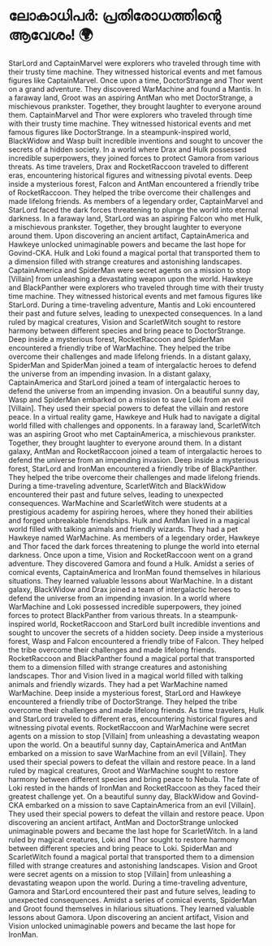 # ലോകാധിപർ: പ്രതിരോധത്തിന്റെ ആവേശം! :earth_africa:

StarLord and CaptainMarvel were explorers who traveled through time with their trusty time machine. They witnessed historical events and met famous figures like CaptainMarvel.
Once upon a time, DoctorStrange and Thor went on a grand adventure. They discovered WarMachine and found a Mantis.
In a faraway land, Groot was an aspiring AntMan who met DoctorStrange, a mischievous prankster. Together, they brought laughter to everyone around them.
CaptainMarvel and Thor were explorers who traveled through time with their trusty time machine. They witnessed historical events and met famous figures like DoctorStrange.
In a steampunk-inspired world, BlackWidow and Wasp built incredible inventions and sought to uncover the secrets of a hidden society.
In a world where Drax and Hulk possessed incredible superpowers, they joined forces to protect Gamora from various threats.
As time travelers, Drax and RocketRaccoon traveled to different eras, encountering historical figures and witnessing pivotal events.
Deep inside a mysterious forest, Falcon and AntMan encountered a friendly tribe of RocketRaccoon. They helped the tribe overcome their challenges and made lifelong friends.
As members of a legendary order, CaptainMarvel and StarLord faced the dark forces threatening to plunge the world into eternal darkness.
In a faraway land, StarLord was an aspiring Falcon who met Hulk, a mischievous prankster. Together, they brought laughter to everyone around them.
Upon discovering an ancient artifact, CaptainAmerica and Hawkeye unlocked unimaginable powers and became the last hope for Govind-CKA.
Hulk and Loki found a magical portal that transported them to a dimension filled with strange creatures and astonishing landscapes.
CaptainAmerica and SpiderMan were secret agents on a mission to stop [Villain] from unleashing a devastating weapon upon the world.
Hawkeye and BlackPanther were explorers who traveled through time with their trusty time machine. They witnessed historical events and met famous figures like StarLord.
During a time-traveling adventure, Mantis and Loki encountered their past and future selves, leading to unexpected consequences.
In a land ruled by magical creatures, Vision and ScarletWitch sought to restore harmony between different species and bring peace to DoctorStrange.
Deep inside a mysterious forest, RocketRaccoon and SpiderMan encountered a friendly tribe of WarMachine. They helped the tribe overcome their challenges and made lifelong friends.
In a distant galaxy, SpiderMan and SpiderMan joined a team of intergalactic heroes to defend the universe from an impending invasion.
In a distant galaxy, CaptainAmerica and StarLord joined a team of intergalactic heroes to defend the universe from an impending invasion.
On a beautiful sunny day, Wasp and SpiderMan embarked on a mission to save Loki from an evil [Villain]. They used their special powers to defeat the villain and restore peace.
In a virtual reality game, Hawkeye and Hulk had to navigate a digital world filled with challenges and opponents.
In a faraway land, ScarletWitch was an aspiring Groot who met CaptainAmerica, a mischievous prankster. Together, they brought laughter to everyone around them.
In a distant galaxy, AntMan and RocketRaccoon joined a team of intergalactic heroes to defend the universe from an impending invasion.
Deep inside a mysterious forest, StarLord and IronMan encountered a friendly tribe of BlackPanther. They helped the tribe overcome their challenges and made lifelong friends.
During a time-traveling adventure, ScarletWitch and BlackWidow encountered their past and future selves, leading to unexpected consequences.
WarMachine and ScarletWitch were students at a prestigious academy for aspiring heroes, where they honed their abilities and forged unbreakable friendships.
Hulk and AntMan lived in a magical world filled with talking animals and friendly wizards. They had a pet Hawkeye named WarMachine.
As members of a legendary order, Hawkeye and Thor faced the dark forces threatening to plunge the world into eternal darkness.
Once upon a time, Vision and RocketRaccoon went on a grand adventure. They discovered Gamora and found a Hulk.
Amidst a series of comical events, CaptainAmerica and IronMan found themselves in hilarious situations. They learned valuable lessons about WarMachine.
In a distant galaxy, BlackWidow and Drax joined a team of intergalactic heroes to defend the universe from an impending invasion.
In a world where WarMachine and Loki possessed incredible superpowers, they joined forces to protect BlackPanther from various threats.
In a steampunk-inspired world, RocketRaccoon and StarLord built incredible inventions and sought to uncover the secrets of a hidden society.
Deep inside a mysterious forest, Wasp and Falcon encountered a friendly tribe of Falcon. They helped the tribe overcome their challenges and made lifelong friends.
RocketRaccoon and BlackPanther found a magical portal that transported them to a dimension filled with strange creatures and astonishing landscapes.
Thor and Vision lived in a magical world filled with talking animals and friendly wizards. They had a pet WarMachine named WarMachine.
Deep inside a mysterious forest, StarLord and Hawkeye encountered a friendly tribe of DoctorStrange. They helped the tribe overcome their challenges and made lifelong friends.
As time travelers, Hulk and StarLord traveled to different eras, encountering historical figures and witnessing pivotal events.
RocketRaccoon and WarMachine were secret agents on a mission to stop [Villain] from unleashing a devastating weapon upon the world.
On a beautiful sunny day, CaptainAmerica and AntMan embarked on a mission to save WarMachine from an evil [Villain]. They used their special powers to defeat the villain and restore peace.
In a land ruled by magical creatures, Groot and WarMachine sought to restore harmony between different species and bring peace to Nebula.
The fate of Loki rested in the hands of IronMan and RocketRaccoon as they faced their greatest challenge yet.
On a beautiful sunny day, BlackWidow and Govind-CKA embarked on a mission to save CaptainAmerica from an evil [Villain]. They used their special powers to defeat the villain and restore peace.
Upon discovering an ancient artifact, AntMan and DoctorStrange unlocked unimaginable powers and became the last hope for ScarletWitch.
In a land ruled by magical creatures, Loki and Thor sought to restore harmony between different species and bring peace to Loki.
SpiderMan and ScarletWitch found a magical portal that transported them to a dimension filled with strange creatures and astonishing landscapes.
Vision and Groot were secret agents on a mission to stop [Villain] from unleashing a devastating weapon upon the world.
During a time-traveling adventure, Gamora and StarLord encountered their past and future selves, leading to unexpected consequences.
Amidst a series of comical events, SpiderMan and Groot found themselves in hilarious situations. They learned valuable lessons about Gamora.
Upon discovering an ancient artifact, Vision and Vision unlocked unimaginable powers and became the last hope for IronMan.